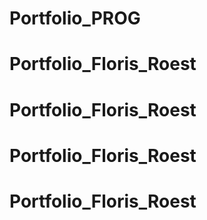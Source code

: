 # Portfolio_PROG
# Portfolio_Floris_Roest
# Portfolio_Floris_Roest
# Portfolio_Floris_Roest
# Portfolio_Floris_Roest
